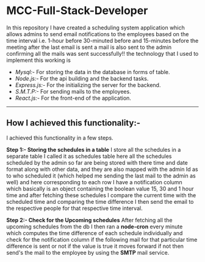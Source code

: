 # MCC-Full-Stack-Developer
In this repository I have created a scheduling system application which allows admins to send email notifications to the employees
based on the time interval i.e. 1-hour before 30-minuted before and 15-minutes before the meeting after the last email is sent a mail is
also sent to the admin confirming all the mails was sent successfully!!
the technology that I used to implement this working is

- *Mysql:-* For storing the data in the database in forms of table.
- *Node.js:-* For the api building and the backend tasks.
- *Express.js:-*  For the initializing the server for the backend.
- *S.M.T.P:-* For sending mails to the employees.
- *React.js:-* For the front-end of the application.
****

## How I achieved this functionality:-
I achieved this functionality in a few steps.

**Step 1:- Storing the schedules in a table** I store all the schedules in a separate table I called it as schedules table here all the schedules scheduled by the admin so far are being stored with there time and date format along with other data, and they are also mapped with the admin Id as to who scheduled it (which helped me sending the last mail to the admin as well) and here corresponding to each row I have a notification column which basically is an object containing the boolean value 15, 30 and 1 hour time and after fetching these schedules I compare the current time with the scheduled time and comparing the time difference I then send the email to the respective people for that respective time interval.

**Step 2:- Check for the Upcoming schedules** After fetching all the upcoming schedules from the db I then ran a **node-cron** every minute which computes the time difference of each schedule individually and check for the notification column if the following mail for that particular time difference is sent or not if the value is true it moves forward if not then send's the mail to the employee by using the **SMTP** mail service.